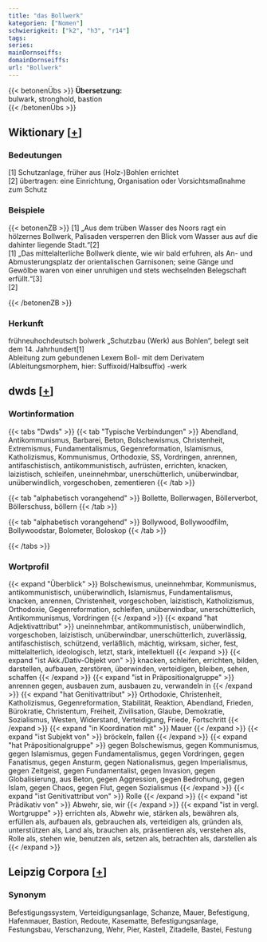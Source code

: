 ```yaml
---
title: "das Bollwerk"
kategorien: ["Nomen"]
schwierigkeit: ["k2", "h3", "r14"]
tags:
series:
mainDornseiffs:
domainDornseiffs:
url: "Bollwerk"
---
```


{{< betonenÜbs >}}
**Übersetzung:**  
bulwark, stronghold, bastion  
{{< /betonenÜbs >}}

## Wiktionary [[+](https://de.wiktionary.org/wiki/Bollwerk)]

### Bedeutungen
[1] Schutzanlage, früher aus (Holz-)Bohlen errichtet  
[2] übertragen: eine Einrichtung, Organisation oder Vorsichtsmaßnahme zum Schutz  

### Beispiele
{{< betonenZB >}}
[1] „Aus dem trüben Wasser des Noors ragt ein hölzernes Bollwerk, Palisaden versperren den Blick vom Wasser aus auf die dahinter liegende Stadt.“[2]  
[1] „Das mittelalterliche Bollwerk diente, wie wir bald erfuhren, als An- und Abmusterungsplatz der orientalischen Garnisonen; seine Gänge und Gewölbe waren von einer unruhigen und stets wechselnden Belegschaft erfüllt.“[3]  
[2]  

{{< /betonenZB >}}
### Herkunft
frühneuhochdeutsch bolwerk „Schutzbau (Werk) aus Bohlen“, belegt seit dem 14. Jahrhundert[1]  
Ableitung zum gebundenen Lexem Boll- mit dem Derivatem (Ableitungsmorphem, hier: Suffixoid/Halbsuffix) -werk  



## dwds [[+](https://www.dwds.de/wb/Bollwerk)]

### Wortinformation
{{< tabs "Dwds" >}}
{{< tab "Typische Verbindungen" >}}
Abendland, Antikommunismus, Barbarei, Beton, Bolschewismus, Christenheit, Extremismus, Fundamentalismus, Gegenreformation, Islamismus, Katholizismus, Kommunismus, Orthodoxie, SS, Vordringen, anrennen, antifaschistisch, antikommunistisch, aufrüsten, errichten, knacken, laizistisch, schleifen, uneinnehmbar, unerschütterlich, unüberwindbar, unüberwindlich, vorgeschoben, zementieren
{{< /tab >}}

{{< tab "alphabetisch vorangehend" >}}
Bollette, Bollerwagen, Böllerverbot, Böllerschuss, böllern
{{< /tab >}}

{{< tab "alphabetisch vorangehend" >}}
Bollywood, Bollywoodfilm, Bollywoodstar, Bolometer, Boloskop
{{< /tab >}}

{{< /tabs >}}

### Wortprofil
{{< expand "Überblick" >}} Bolschewismus, uneinnehmbar, Kommunismus, antikommunistisch, unüberwindlich, Islamismus, Fundamentalismus, knacken, anrennen, Christenheit, vorgeschoben, laizistisch, Katholizismus, Orthodoxie, Gegenreformation, schleifen, unüberwindbar, unerschütterlich, Antikommunismus, Vordringen {{< /expand >}}
{{< expand "hat Adjektivattribut" >}} uneinnehmbar, antikommunistisch, unüberwindlich, vorgeschoben, laizistisch, unüberwindbar, unerschütterlich, zuverlässig, antifaschistisch, schützend, verläßlich, mächtig, wirksam, sicher, fest, mittelalterlich, ideologisch, letzt, stark, intellektuell {{< /expand >}}
{{< expand "ist Akk./Dativ-Objekt von" >}} knacken, schleifen, errichten, bilden, darstellen, aufbauen, zerstören, überwinden, verteidigen, bleiben, sehen, schaffen {{< /expand >}}
{{< expand "ist in Präpositionalgruppe" >}} anrennen gegen, ausbauen zum, ausbauen zu, verwandeln in {{< /expand >}}
{{< expand "hat Genitivattribut" >}} Orthodoxie, Christenheit, Katholizismus, Gegenreformation, Stabilität, Reaktion, Abendland, Frieden, Bürokratie, Christentum, Freiheit, Zivilisation, Glaube, Demokratie, Sozialismus, Westen, Widerstand, Verteidigung, Friede, Fortschritt {{< /expand >}}
{{< expand "in Koordination mit" >}} Mauer {{< /expand >}}
{{< expand "ist Subjekt von" >}} bröckeln, fallen {{< /expand >}}
{{< expand "hat Präpositionalgruppe" >}} gegen Bolschewismus, gegen Kommunismus, gegen Islamismus, gegen Fundamentalismus, gegen Vordringen, gegen Fanatismus, gegen Ansturm, gegen Nationalismus, gegen Imperialismus, gegen Zeitgeist, gegen Fundamentalist, gegen Invasion, gegen Globalisierung, aus Beton, gegen Aggression, gegen Bedrohung, gegen Islam, gegen Chaos, gegen Flut, gegen Sozialismus {{< /expand >}}
{{< expand "ist Genitivattribut von" >}} Rolle {{< /expand >}}
{{< expand "ist Prädikativ von" >}} Abwehr, sie, wir {{< /expand >}}
{{< expand "ist in vergl. Wortgruppe" >}} errichten als, Abwehr wie, stärken als, bewähren als, erfüllen als, aufbauen als, gebrauchen als, verteidigen als, gründen als, unterstützen als, Land als, brauchen als, präsentieren als, verstehen als, Rolle als, stehen wie, benutzen als, setzen als, betrachten als, darstellen als {{< /expand >}}

## Leipzig Corpora [[+](https://corpora.uni-leipzig.de/en/res?word=Bollwerk&corpusId=deu_newscrawl-public_2018)]


### Synonym
Befestigungssystem, Verteidigungsanlage, Schanze, Mauer, Befestigung, Hafenmauer, Bastion, Redoute, Kasematte, Befestigungsanlage, Festungsbau, Verschanzung, Wehr, Pier, Kastell, Zitadelle, Bastei, Festung

